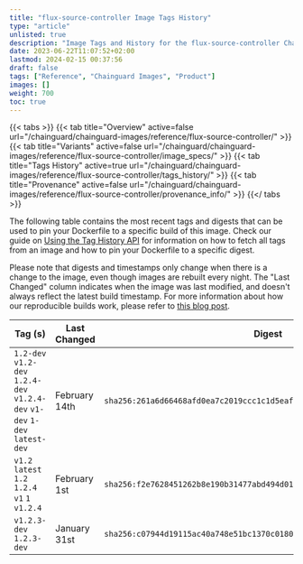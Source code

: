 ```yaml
---
title: "flux-source-controller Image Tags History"
type: "article"
unlisted: true
description: "Image Tags and History for the flux-source-controller Chainguard Image"
date: 2023-06-22T11:07:52+02:00
lastmod: 2024-02-15 00:37:56
draft: false
tags: ["Reference", "Chainguard Images", "Product"]
images: []
weight: 700
toc: true
---
```


{{< tabs >}}
{{< tab title="Overview" active=false url="/chainguard/chainguard-images/reference/flux-source-controller/" >}}
{{< tab title="Variants" active=false url="/chainguard/chainguard-images/reference/flux-source-controller/image_specs/" >}}
{{< tab title="Tags History" active=true url="/chainguard/chainguard-images/reference/flux-source-controller/tags_history/" >}}
{{< tab title="Provenance" active=false url="/chainguard/chainguard-images/reference/flux-source-controller/provenance_info/" >}}
{{</ tabs >}}

The following table contains the most recent tags and digests that can be used to pin your Dockerfile to a specific build of this image. Check our guide on [Using the Tag History API](/chainguard/chainguard-images/using-the-tag-history-api/) for information on how to fetch all tags from an image and how to pin your Dockerfile to a specific digest.

Please note that digests and timestamps only change when there is a change to the image, even though images are rebuilt every night. The "Last Changed" column indicates when the image was last modified, and doesn't always reflect the latest build timestamp. For more information about how our reproducible builds work, please refer to [this blog post](https://www.chainguard.dev/unchained/reproducing-chainguards-reproducible-image-builds).

| Tag (s)                                                                      | Last Changed  | Digest                                                                    |
|------------------------------------------------------------------------------|---------------|---------------------------------------------------------------------------|
|  `1.2-dev` `v1.2-dev` `1.2.4-dev` `v1.2.4-dev` `v1-dev` `1-dev` `latest-dev` | February 14th | `sha256:261a6d66468afd0ea7c2019ccc1c1d5eaf6e1683f68408295c531ba1772725ea` |
|  `v1.2` `latest` `1.2` `1.2.4` `v1` `1` `v1.2.4`                             | February 1st  | `sha256:f2e7628451262b8e190b31477abd494d01555274b54242e46d4370609bf2dfc8` |
|  `v1.2.3-dev` `1.2.3-dev`                                                    | January 31st  | `sha256:c07944d19115ac40a748e51bc1370c0180e25b31c72257e748c87f8467972965` |

